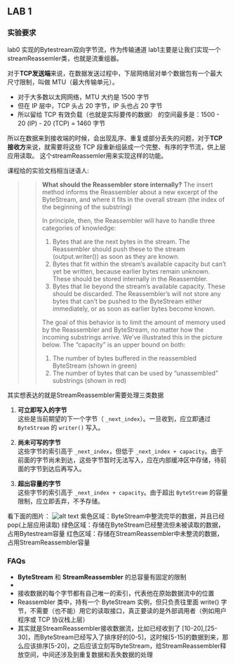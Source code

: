 ## LAB 1

### 实验要求
lab0 实现的Bytestream双向字节流，作为传输通道
lab1主要是让我们实现一个streamReassemler类，也就是流重组器。

对于**TCP发送端**来说，在数据发送过程中，下层网络层对单个数据包有一个最大尺寸限制，叫做 MTU（最大传输单元）。
* 对于大多数以太网网络，MTU 大约是 1500 字节
* 但在 IP 层中，TCP 头占 20 字节，IP 头也占 20 字节
* 所以留给 TCP 有效负载（也就是实际要传的数据） 的空间最多是：1500 - 20 (IP) - 20 (TCP) = 1460 字节

所以在数据来到接收端的时候，会出现乱序、重复或部分丢失的问题，对于**TCP接收方**来说，就需要将这些 TCP 段重新组装成一个完整、有序的字节流，供上层应用读取。
这个streamReassemler用来实现这样的功能。

课程给的实验文档相当谜语人:
>>**What should the Reassembler store internally?**
>> The insert method informs the Reassembler about a new excerpt of the ByteStream, and where it fits in the overall stream (the index of the beginning of the substring)
>>
>> In principle, then, the Reassembler will have to handle three categories of knowledge:
>>1. Bytes that are the next bytes in the stream. The Reassembler should push these to the stream (output.writer()) as soon as they are known.
>>2. Bytes that fit within the stream’s available capacity but can’t yet be written, because earlier bytes remain unknown. These should be stored internally in the Reassembler.
>>3. Bytes that lie beyond the stream’s available capacity. These should be discarded. The Reassembler’s will not store any bytes that can’t be pushed to the ByteStream either immediately, or as soon as earlier bytes become known.
>>
>> The goal of this behavior is to limit the amount of memory used by the Reassembler and ByteStream, no matter how the incoming substrings arrive. We’ve illustrated this in the picture below. The “capacity” is an upper bound on both:
 >>1. The number of bytes buffered in the reassembled ByteStream (shown in green)
 >>2. The number of bytes that can be used by “unassembled” substrings (shown in red)

其实想表达的就是StreamReassembler需要处理三类数据
1. **可立即写入的字节**  
   这些是当前期望的下一个字节（ `_next_index`）。一旦收到，应立即通过 `ByteStream` 的 `writer()` 写入。

2. **尚未可写的字节**  
   这些字节的索引高于 `_next_index`，但低于 `_next_index + capacity`。由于前面的字节尚未到达，这些字节暂时无法写入，应在内部缓冲区中存储，待前面的字节到达后再写入。

3. **超出容量的字节**  
   这些字节的索引高于 `_next_index + capacity`。由于超出 `ByteStream` 的容量限制，应立即丢弃，不予存储。

看下面的图片：
![alt text](image.png)
紫色区域：ByteStream中整流完毕的数据，并且已经pop(上层应用读取)
绿色区域：存储在ByteStream已经整流但未被读取的数据，占用Bytestream容量
红色区域：存储在StreamReassembler中未整流的数据，占用StreamReassembler容量
### FAQs
* **ByteStream** 和 **StreamReassembler** 的总容量有固定的限制
* 
* 接收数据的每个字节都有自己唯一的索引，代表他在原始数据流中的位置
* Reassembler 类中，持有一个 ByteStream 实例，但只负责往里面 write() 字节，不需要（也不能）用它的读取接口，真正要读的是外部调用者（例如用户程序或 TCP 协议栈上层）
* 其实就是StreamReassembler接收数据流，比如已经收到了 [10-20],[25-30]，而ByteStream已经写入了排序好的[0-5]，这时候[5-15]的数据到来，那么应该排序[5-20]，之后应该立刻写ByteStream，给StreamReassembler释放空间，中间还涉及到重复数据和丢失数据的处理
